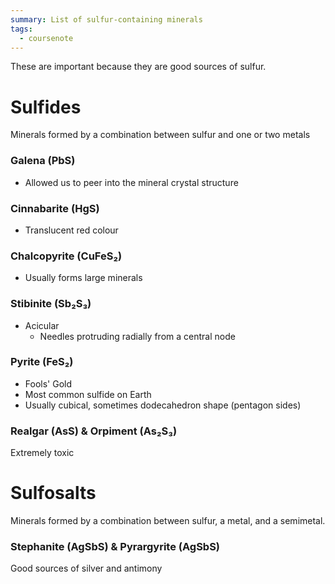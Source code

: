 ```yaml
---
summary: List of sulfur-containing minerals
tags:
  - coursenote
---
```

These are important because they are good sources of sulfur.

# Sulfides
Minerals formed by a combination between sulfur and one or two metals

### Galena (PbS)
- Allowed us to peer into the mineral crystal structure

### Cinnabarite (HgS)
- Translucent red colour

### Chalcopyrite (CuFeS₂)
- Usually forms large minerals

### Stibinite (Sb₂S₃)
- Acicular
	- Needles protruding radially from a central node

### Pyrite (FeS₂)
- Fools' Gold
- Most common sulfide on Earth
- Usually cubical, sometimes dodecahedron shape (pentagon sides)

### Realgar (AsS) & Orpiment (As₂S₃)
Extremely toxic

# Sulfosalts
Minerals formed by a combination between sulfur, a metal, and a semimetal.

### Stephanite (AgSbS) & Pyrargyrite (AgSbS)
Good sources of silver and antimony